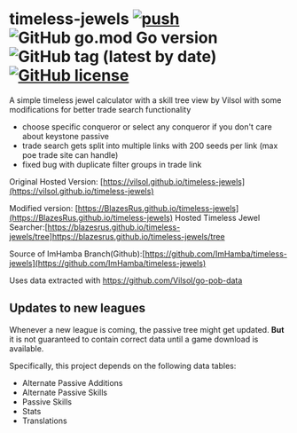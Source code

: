# timeless-jewels [![push](https://github.com/BlazesRus/timeless-jewels/actions/workflows/push.yml/badge.svg)](https://github.com/BlazesRus/timeless-jewels/actions/workflows/push.yaml) ![GitHub go.mod Go version](https://img.shields.io/github/go-mod/go-version/vilsol/timeless-jewels) ![GitHub tag (latest by date)](https://img.shields.io/github/v/tag/vilsol/timeless-jewels) [![GitHub license](https://img.shields.io/github/license/Vilsol/timeless-jewels)](https://github.com/BlazesRus/timeless-jewels/blob/master/LICENSE)

A simple timeless jewel calculator with a skill tree view by Vilsol
with some modifications for better trade search functionality
- choose specific conqueror or select any conqueror if you don't care about keystone passive
- trade search gets split into multiple links with 200 seeds per link (max poe trade site can handle)
- fixed bug with duplicate filter groups in trade link

Original Hosted Version: [https://vilsol.github.io/timeless-jewels](https://vilsol.github.io/timeless-jewels)

Modified version: [https://BlazesRus.github.io/timeless-jewels](https://BlazesRus.github.io/timeless-jewels)
Hosted Timeless Jewel Searcher:[https://blazesrus.github.io/timeless-jewels/tree]https://blazesrus.github.io/timeless-jewels/tree

Source of ImHamba Branch(Github):[https://github.com/ImHamba/timeless-jewels](https://github.com/ImHamba/timeless-jewels)

Uses data extracted with https://github.com/Vilsol/go-pob-data

## Updates to new leagues

Whenever a new league is coming, the passive tree might get updated.
**But** it is not guaranteed to contain correct data until a game download is available.

Specifically, this project depends on the following data tables:

* Alternate Passive Additions
* Alternate Passive Skills
* Passive Skills
* Stats
* Translations
